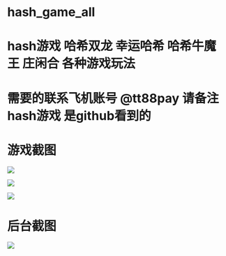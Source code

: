 
# hash_game_all
# hash游戏 哈希双龙 幸运哈希 哈希牛魔王 庄闲合 各种游戏玩法



# 需要的联系飞机账号 @tt88pay 请备注hash游戏 是github看到的




# 游戏截图

![](https://www.showdoc.com.cn/server/api/attachment/visitFile?sign=c75c3114d211a35fced1f0765a471f98)

![](https://www.showdoc.com.cn/server/api/attachment/visitFile?sign=03fcec59c55de45a70e9619a593a3eb1)


![](https://www.showdoc.com.cn/server/api/attachment/visitFile?sign=0b434c0d8d73a0a67b77a15d902e3f38)


# 后台截图 

![](https://www.showdoc.com.cn/server/api/attachment/visitFile?sign=3b1461d480208c64386baf7a1ae36495)
